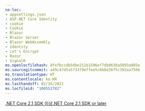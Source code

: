 ```yaml
---
no-loc:
- appsettings.json
- ASP.NET Core Identity
- cookie
- Cookie
- Blazor
- Blazor Server
- Blazor WebAssembly
- Identity
- Let's Encrypt
- Razor
- SignalR
ms.openlocfilehash: 8fefbccdb5dbe211b1596ef7db9638a5893a885e
ms.sourcegitcommit: a49c47d5a573379effee5c6b6e36f5c302aa756b
ms.translationtype: HT
ms.contentlocale: ko-KR
ms.lasthandoff: 02/16/2021
ms.locfileid: "100552782"
---
```

[<span data-ttu-id="2b4f6-101">.NET Core 2.1 SDK 이상</span><span class="sxs-lookup"><span data-stu-id="2b4f6-101">.NET Core 2.1 SDK or later</span></span>](https://dotnet.microsoft.com/download/dotnet-core)
